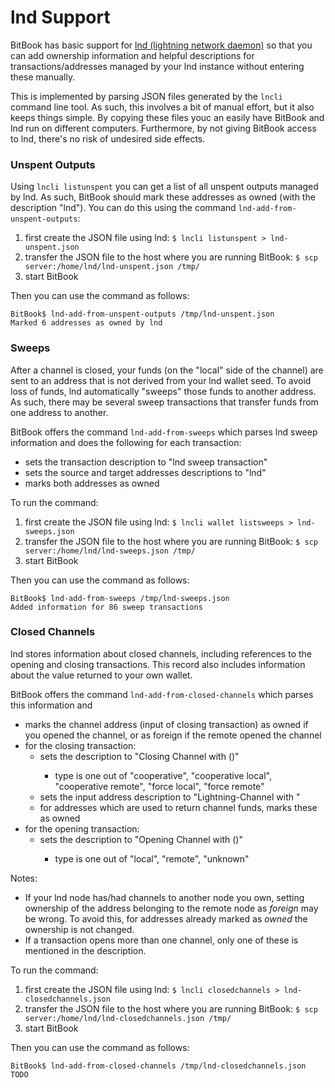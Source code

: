 # lnd Support
BitBook has basic support for [lnd (lightning network daemon)](https://github.com/lightningnetwork/lnd) so that you can
add ownership information and helpful descriptions for transactions/addresses managed by your lnd instance without
entering these manually.

This is implemented by parsing JSON files generated by the `lncli` command line tool. As such, this involves a bit of
manual effort, but it also keeps things simple. By copying these files youc an easily have BitBook and lnd run on
different computers. Furthermore, by not giving BitBook access to lnd, there's no risk of undesired side effects.

### Unspent Outputs
Using `lncli listunspent` you can get a list of all unspent outputs managed by lnd.
As such, BitBook should mark these addresses as owned (with the description "lnd").
You can do this using the command `lnd-add-from-unspent-outputs`:

1. first create the JSON file using lnd: `$ lncli listunspent > lnd-unspent.json`
2. transfer the JSON file to the host where you are running BitBook: `$ scp server:/home/lnd/lnd-unspent.json /tmp/`
3. start BitBook

Then you can use the command as follows:
```
BitBook$ lnd-add-from-unspent-outputs /tmp/lnd-unspent.json
Marked 6 addresses as owned by lnd
```

### Sweeps
After a channel is closed, your funds (on the "local" side of the channel) are sent to an address that is not derived
from your lnd wallet seed. To avoid loss of funds, lnd automatically "sweeps" those funds to another address. As such,
there may be several sweep transactions that transfer funds from one address to another.

BitBook offers the command `lnd-add-from-sweeps` which parses lnd sweep information and does the following for each
transaction:

 - sets the transaction description to "lnd sweep transaction"
 - sets the source and target addresses descriptions to "lnd"
 - marks both addresses as owned

To run the command:
1. first create the JSON file using lnd: `$ lncli wallet listsweeps > lnd-sweeps.json`
2. transfer the JSON file to the host where you are running BitBook: `$ scp server:/home/lnd/lnd-sweeps.json /tmp/`
3. start BitBook
   
Then you can use the command as follows:
```
BitBook$ lnd-add-from-sweeps /tmp/lnd-sweeps.json
Added information for 86 sweep transactions
```

### Closed Channels
lnd stores information about closed channels, including references to the opening and closing transactions.
This record also includes information about the value returned to your own wallet.

BitBook offers the command `lnd-add-from-closed-channels` which parses this information and

- marks the channel address (input of closing transaction) as owned if you opened the channel,
  or as foreign if the remote opened the channel
- for the closing transaction:
  - sets the description to "Closing Channel with <pubkey> (<type>)"
    - type is one out of "cooperative", "cooperative local", "cooperative remote", "force local", "force remote"
  - sets the input address description to "Lightning-Channel with <pubkey>"
  - for addresses which are used to return channel funds, marks these as owned
- for the opening transaction:
  - sets the description to "Opening Channel with <pubkey> (<type>)"
    - type is one out of "local", "remote", "unknown"
  
Notes:

- If your lnd node has/had channels to another node you own, setting ownership of the address belonging to the remote
  node as *foreign* may be wrong. To avoid this, for addresses already marked as *owned* the ownership is not changed.
- If a transaction opens more than one channel, only one of these is mentioned in the description.

To run the command:
1. first create the JSON file using lnd: `$ lncli closedchannels > lnd-closedchannels.json`
2. transfer the JSON file to the host where you are running BitBook: `$ scp server:/home/lnd/lnd-closedchannels.json /tmp/`
3. start BitBook

Then you can use the command as follows:
```
BitBook$ lnd-add-from-closed-channels /tmp/lnd-closedchannels.json
TODO
```